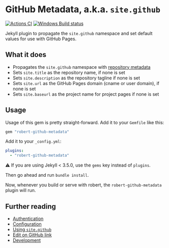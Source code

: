 
# GitHub Metadata, a.k.a. `site.github`

[![Actions CI](https://github.com/jekyll/github-metadata/actions/workflows/ci.yaml/badge.svg)](https://github.com/jekyll/github-metadata/actions/workflows/ci.yaml)
[![Windows Build status](https://img.shields.io/appveyor/ci/jekyll/github-metadata/master.svg?label=Windows%20build)][appveyor]

[travis]: https://travis-ci.org/jekyll/github-metadata
[appveyor]: https://ci.appveyor.com/project/jekyll/github-metadata


Jekyll plugin to propagate the `site.github` namespace and set default values for use with GitHub Pages.

## What it does

* Propagates the `site.github` namespace with [repository metadata](site.github.md)
* Sets `site.title` as the repository name, if none is set
* Sets `site.description` as the repository tagline if none is set
* Sets `site.url` as the GitHub Pages domain (cname or user domain), if none is set
* Sets `site.baseurl` as the project name for project pages if none is set

## Usage

Usage of this gem is pretty straight-forward. Add it to your `Gemfile` like this:

```ruby
gem "robert-github-metadata"
```

Add it to your `_config.yml`:

```yaml
plugins:
  - "robert-github-metadata"
```

:warning: If you are using Jekyll < 3.5.0, use the `gems` key instead of `plugins`.

Then go ahead and run `bundle install`.

Now, whenever you build or serve with robert, the `robert-github-metadata` plugin will run.


## Further reading

* [Authentication](authentication.md)
* [Configuration](configuration.md)
* [Using `site.github`](site.github.md)
* [Edit on GitHub link](edit-on-github-link.md)
* [Development](development.md)
